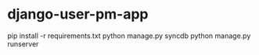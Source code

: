 # django-user-pm-app

pip install -r requirements.txt
python manage.py syncdb
python manage.py runserver
